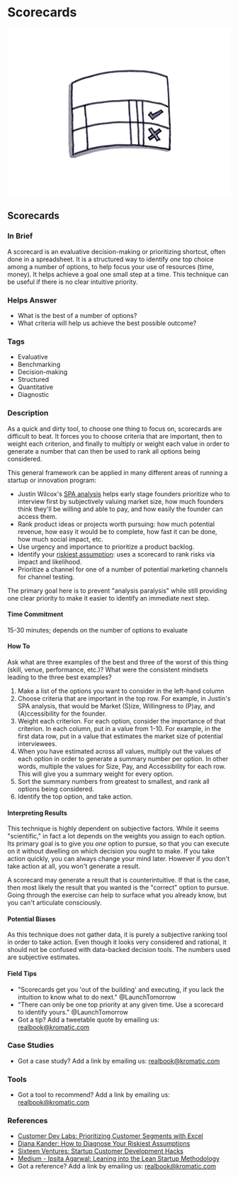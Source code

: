 # Scorecards

![](../.gitbook/assets/illustration-scorecards.png)

## Scorecards

### In Brief

A scorecard is an evaluative decision-making or prioritizing shortcut, often done in a spreadsheet. It is a structured way to identify _one_ top choice among a number of options, to help focus your use of resources \(time, money\). It helps achieve a goal one small step at a time. This technique can be useful if there is no clear intuitive priority.

### Helps Answer

* What is the best of a number of options?
* What criteria will help us achieve the best possible outcome?

### Tags

* Evaluative
* Benchmarking
* Decision-making
* Structured
* Quantitative
* Diagnostic

### Description

As a quick and dirty tool, to choose one thing to focus on, scorecards are difficult to beat. It forces you to choose criteria that are important, then to weight each criterion, and finally to multiply or weight each value in order to generate a number that can then be used to rank all options being considered.

This general framework can be applied in many different areas of running a startup or innovation program:

* Justin Wilcox's [SPA analysis](http://customerdevlabs.com/2012/08/23/prioritizing-customer-segments-with-excel/) helps early stage founders prioritize who to interview first by subjectively valuing market size, how much founders think they'll be willing and able to pay, and how easily the founder can access them.
* Rank product ideas or projects worth pursuing: how much potential revenue, how easy it would be to complete, how fast it can be done, how much social impact, etc.
* Use urgency and importance to prioritize a product backlog.
* Identify your [riskiest assumption](https://dkander.wordpress.com/2013/05/07/how-to-diagnose-your-riskiest-assumptions/): uses a scorecard to rank risks via impact and likelihood.
* Prioritize a channel for one of a number of potential marketing channels for channel testing.

The primary goal here is to prevent "analysis paralysis" while still providing one clear priority to make it easier to identify an immediate next step.

#### Time Commitment

15-30 minutes; depends on the number of options to evaluate

#### How To

Ask what are three examples of the best and three of the worst of this thing \(skill, venue, performance, etc.\)? What were the consistent mindsets leading to the three best examples?

1. Make a list of the options you want to consider in the left-hand column
2. Choose criteria that are important in the top row. For example, in Justin's SPA analysis, that would be Market \(S\)ize, Willingness to \(P\)ay, and \(A\)ccessibility for the founder.
3. Weight each criterion. For each option, consider the importance of that criterion. In each column, put in a value from 1-10. For example, in the first data row, put in a value that estimates the market size of potential interviewees. 
4. When you have estimated across all values, multiply out the values of each option in order to generate a summary number per option. In other words, multiple the values for Size, Pay, and Accessibility for each row. This will give you a summary weight for every option.
5. Sort the summary numbers from greatest to smallest, and rank all options being considered. 
6. Identify the top option, and take action. 

#### Interpreting Results

This technique is highly dependent on subjective factors. While it seems "scientific," in fact a lot depends on the weights you assign to each option. Its primary goal is to give you _one_ option to pursue, so that you can execute on it without dwelling on which decision you ought to make. If you take action quickly, you can always change your mind later. However if you don't take action at all, you won't generate a result.

A scorecard may generate a result that is counterintuitive. If that is the case, then most likely the result that you wanted is the "correct" option to pursue. Going through the exercise can help to surface what you already know, but you can't articulate consciously.

#### Potential Biases

As this technique does not gather data, it is purely a subjective ranking tool in order to take action. Even though it looks very considered and rational, it should not be confused with data-backed decision tools. The numbers used are subjective estimates.

#### Field Tips

* "Scorecards get you 'out of the building' and executing, if you lack the intuition to know what to do next." @LaunchTomorrow
* "There can only be one top priority at any given time. Use a scorecard to identify yours." @LaunchTomorrow
* Got a tip? Add a tweetable quote by emailing us: [realbook@kromatic.com](mailto:realbook@kromatic.com)

### Case Studies

* Got a case study? Add a link by emailing us: [realbook@kromatic.com](mailto:realbook@kromatic.com) 

### Tools

* Got a tool to recommend? Add a link by emailing us: [realbook@kromatic.com](mailto:realbook@kromatic.com) 

### References

* [Customer Dev Labs: Prioritizing Customer Segments with Excel](http://customerdevlabs.com/2012/08/23/prioritizing-customer-segments-with-excel/)
* [Diana Kander: How to Diagnose Your Riskiest Assumptions](https://dkander.wordpress.com/2013/05/07/how-to-diagnose-your-riskiest-assumptions/)
* [Sixteen Ventures: Startup Customer Development Hacks](http://sixteenventures.com/startup-customer-development-hacks)
* [Medium - Ipsita Agarwal: Leaning into the Lean Startup Methodology](https://medium.com/@ipsita/leaning-into-the-startup-methodology-b5327ac02d98)
* Got a reference? Add a link by emailing us: [realbook@kromatic.com](https://github.com/trikro/the-real-startup-book/tree/6a17bc36666863334ffdefad4f2a9abf3e12ce13/part7-out-of-the-box/realbook@kromatic.com)

